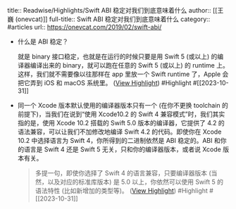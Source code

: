 title:: Readwise/Highlights/Swift ABI 稳定对我们到底意味着什么
author:: [[王巍 (onevcat)]]
full-title:: Swift ABI 稳定对我们到底意味着什么
category:: #articles
url:: https://onevcat.com/2019/02/swift-abi/

- 什么是 ABI 稳定？
  
  就是 binary 接口稳定，也就是在运行的时候只要是用 Swift 5 (或以上) 的编译器编译出来的 binary，就可以跑在任意的 Swift 5 (或以上) 的 runtime 上。这样，我们就不需要像以往那样在 app 里放一个 Swift runtime 了，Apple 会把它弄到 iOS 和 macOS 系统里。 ([View Highlight](https://read.readwise.io/read/01he1scehb3dyty082xzv56n63)) #Highlight #[[2023-10-31]]
- 同一个 Xcode 版本默认使用的编译器版本只有一个 (在你不更换 toolchain 的前提下)，当我们在说到“使用 Xcode10.2 的 Swift 4 兼容模式”时，我们其实指的是，使用 Xcode 10.2 搭载的 Swift 5.0 版本的编译器，它提供了 4.2 的语法兼容，可以让我们不加修改地编译 Swift 4.2 的代码。即使你在 Xcode 10.2 中选择语言为 Swift 4，你所得到的二进制依然是 ABI 稳定的。ABI 和你的语言是 Swift 4 还是 Swift 5 无关，只和你的编译器版本，或者说 Xcode 版本有关。
  
  > 多提一句，即使你选择了 Swift 4 的语言兼容，只要编译器版本 (当然，以及对应的标准库版本) 是 5.0 以上，你依然可以使用 Swift 5 的语法特性 (比如新增加的类型等)。 ([View Highlight](https://read.readwise.io/read/01he1sf5hbgz92nx58nyatkpf9)) #Highlight #[[2023-10-31]]